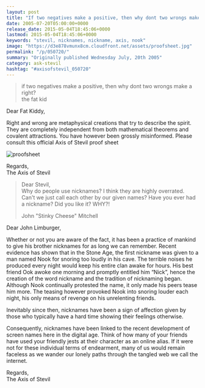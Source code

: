 ```yaml
---
layout: post
title: "If two negatives make a positive, then why dont two wrongs make a right?"
date: 2005-07-20T05:00:00+0000
release_date: 2015-05-04T18:45:06+0000
lastmod: 2015-05-04T18:45:06+0000
keywords: "stevil, nicknames, nickname, axis, nook"
image: "https://d3e878vmunx8cm.cloudfront.net/assets/proofsheet.jpg"
permalink: "/p/050720/"
summary: "Originally published Wednesday July, 20th 2005"
category: ask-stevil
hashtag: "#axisofstevil_050720"
---
```


[p01]: https://d3e878vmunx8cm.cloudfront.net/assets/proofsheet.jpg "proofsheet"> if two negatives make a positive, then why dont two wrongs make a right?  
> the fat kid

Dear Fat Kiddy,

Right and wrong are metaphysical creations that try to describe the spirit. They are completely independent from both mathematical theorems and covalent attractions. You have however been grossly misinformed. Please consult this official Axis of Stevil proof sheet

![proofsheet][p01]

Regards,  
The Axis of Stevil

> Dear Stevil,  
> Why do people use nicknames? I think they are highly overrated. Can\'t we just call each other by our given names? Have you ever had a nickname? Did you like it? WHY?!
> 
> John "Stinky Cheese" Mitchell

Dear John Limburger,

Whether or not you are aware of the fact, it has been a practice of mankind to give his brother nicknames for as long we can remember. Recent evidence has shown that in the Stone Age, the first nickname was given to a man named Nook for snoring too loudly in his cave. The terrible noises he produced every night would keep his entire clan awake for hours. His best friend Ook awoke one morning and promptly entitled him “Nick”, hence the creation of the word nickname and the tradition of nicknaming began. Although Nook continually protested the name, it only made his peers tease him more. The teasing however provoked Nook into snoring louder each night, his only means of revenge on his unrelenting friends.

Inevitably since then, nicknames have been a sign of affection given by those who typically have a hard time showing their feelings otherwise.

Consequently, nicknames have been linked to the recent development of screen names here in the digital age. Think of how many of your friends have used your friendly jests at their character as an online alias. If it were not for these individual terms of endearment, many of us would remain faceless as we wander our lonely paths through the tangled web we call the internet.

Regards,  
The Axis of Stevil
